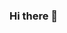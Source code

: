 ### Hi there 👋

<!--
**JonasL142/JonasL142** is a ✨ _special_ ✨ repository because its `README.md` (this file) appears on your GitHub profile.

I'm currently trying to get started with github copilot. 
